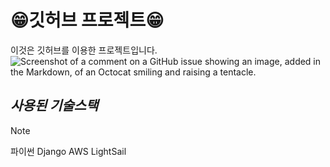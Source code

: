 # 😁깃허브 프로젝트😁
이것은 깃허브를 이용한 프로젝트입니다.
![Screenshot of a comment on a GitHub issue showing an image, added in the Markdown, of an Octocat smiling and raising a tentacle.](https://myoctocat.com/assets/images/base-octocat.svg)

## ***사용된 기술스택***
>[!NOTE]
> 파이썬
> Django
> AWS LightSail
